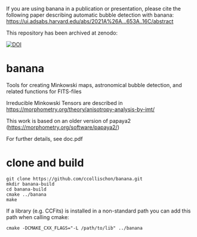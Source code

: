 If you are using banana in a publication or presentation, please cite the following paper describing automatic bubble detection with banana: https://ui.adsabs.harvard.edu/abs/2021A%26A...653A..16C/abstract

This repository has been archived at zenodo: 

[![DOI](https://zenodo.org/badge/256713274.svg)](https://zenodo.org/badge/latestdoi/256713274)

# banana
Tools for creating Minkowski maps, astronomical bubble detection, and related functions for FITS-files

Irreducible Minkowski Tensors are described in https://morphometry.org/theory/anisotropy-analysis-by-imt/

This work is based on an older version of papaya2 (https://morphometry.org/software/papaya2/)

For further details, see doc.pdf

# clone and build

```
git clone https://github.com/ccollischon/banana.git
mkdir banana-build
cd banana-build
cmake ../banana
make
```

If a library (e.g. CCFits) is installed in a non-standard path you can add this path when calling cmake:

```
cmake -DCMAKE_CXX_FLAGS="-L /path/to/lib" ../banana
```
